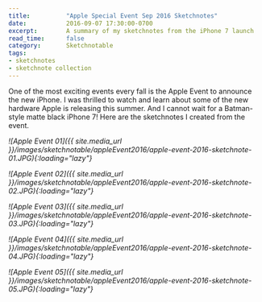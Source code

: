 ```yaml
---
title:          "Apple Special Event Sep 2016 Sketchnotes"
date:           2016-09-07 17:30:00-0700
excerpt:        A summary of my sketchnotes from the iPhone 7 launch
read_time:      false
category:       Sketchnotable
tags:
- sketchnotes
- sketchnote collection
---
```


One of the most exciting events every fall is the Apple Event to announce the new iPhone. I was thrilled to watch and learn about some of the new hardware Apple is releasing this summer. And I cannot wait for a Batman-style matte black iPhone 7! Here are the sketchnotes I created from the event.

_![Apple Event 01]({{ site.media_url }}/images/sketchnotable/appleEvent2016/apple-event-2016-sketchnote-01.JPG){:loading="lazy"}_

_![Apple Event 02]({{ site.media_url }}/images/sketchnotable/appleEvent2016/apple-event-2016-sketchnote-02.JPG){:loading="lazy"}_

_![Apple Event 03]({{ site.media_url }}/images/sketchnotable/appleEvent2016/apple-event-2016-sketchnote-03.JPG){:loading="lazy"}_

_![Apple Event 04]({{ site.media_url }}/images/sketchnotable/appleEvent2016/apple-event-2016-sketchnote-04.JPG){:loading="lazy"}_

_![Apple Event 05]({{ site.media_url }}/images/sketchnotable/appleEvent2016/apple-event-2016-sketchnote-05.JPG){:loading="lazy"}_
